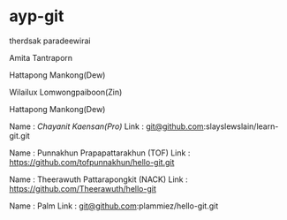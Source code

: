 # ayp-git

therdsak paradeewirai

Amita Tantraporn

Hattapong Mankong(Dew)

Wilailux Lomwongpaiboon(Zin)




Hattapong Mankong(Dew)



Name : *Chayanit Kaensan(Pro)*
Link : git@github.com:slayslewslain/learn-git.git

Name : Punnakhun Prapapattarakhun (TOF)
Link : https://github.com/tofpunnakhun/hello-git.git

Name : Theerawuth Pattarapongkit (NACK)
Link : https://github.com/Theerawuth/hello-git


Name : Palm
Link : git@github.com:plammiez/hello-git.git


